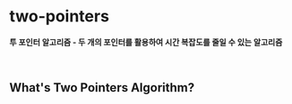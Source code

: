 # two-pointers

**투 포인터 알고리즘 - 두 개의 포인터를 활용하여 시간 복잡도를 줄일 수 있는 알고리즘**

<br/>

## What's Two Pointers Algorithm?
